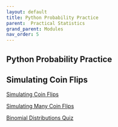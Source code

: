 ```yaml
---
layout: default
title: Python Probability Practice
parent:  Practical Statistics
grand_parent: Modules
nav_order: 5
---
```

## Python Probability Practice

## Simulating Coin Flips

[Simulating Coin Flips](https://nbviewer.jupyter.org/github/m-soro/Data_Analyst/blob/main/modules/practical_statistics/probability.ipynb)

[Simulating Many Coin Flips](https://nbviewer.jupyter.org/github/m-soro/Data_Analyst/blob/main/modules/practical_statistics/simulating_many_coin_flips.ipynb)

[Binomial Distributions Quiz](https://nbviewer.jupyter.org/github/m-soro/Data_Analyst/blob/main/modules/practical_statistics/binomial_distributions.ipynb)
